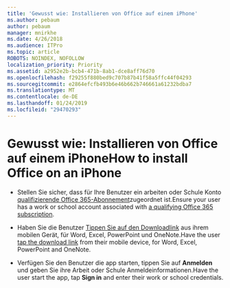 ```yaml
---
title: 'Gewusst wie: Installieren von Office auf einem iPhone'
ms.author: pebaum
author: pebaum
manager: mnirkhe
ms.date: 4/26/2018
ms.audience: ITPro
ms.topic: article
ROBOTS: NOINDEX, NOFOLLOW
localization_priority: Priority
ms.assetid: a2952e2b-bcb4-471b-8ab1-dce8aff76d70
ms.openlocfilehash: f29255f880bed9c707b87b41f58a5ffc44f04293
ms.sourcegitcommit: e2864efcfb493b6e46b662b746661a61232bdba7
ms.translationtype: MT
ms.contentlocale: de-DE
ms.lasthandoff: 01/24/2019
ms.locfileid: "29470293"
---
```

# <a name="how-to-install-office-on-an-iphone"></a><span data-ttu-id="488b0-102">Gewusst wie: Installieren von Office auf einem iPhone</span><span class="sxs-lookup"><span data-stu-id="488b0-102">How to install Office on an iPhone</span></span>

- <span data-ttu-id="488b0-103">Stellen Sie sicher, dass für Ihre Benutzer ein arbeiten oder Schule Konto [qualifizierende Office 365-Abonnement](https://support.office.com/article/9ef8b63a-05fd-4f9c-bac5-29da046833ea)zugeordnet ist.</span><span class="sxs-lookup"><span data-stu-id="488b0-103">Ensure your user has a work or school account associated with [a qualifying Office 365 subscription](https://support.office.com/article/9ef8b63a-05fd-4f9c-bac5-29da046833ea).</span></span>
    
- <span data-ttu-id="488b0-104">Haben Sie die Benutzer [Tippen Sie auf den Downloadlink](https://support.office.com/article/9df6d10c-7281-4671-8666-6ca8e339b628) aus ihrem mobilen Gerät, für Word, Excel, PowerPoint und OneNote.</span><span class="sxs-lookup"><span data-stu-id="488b0-104">Have the user [tap the download link](https://support.office.com/article/9df6d10c-7281-4671-8666-6ca8e339b628) from their mobile device, for Word, Excel, PowerPoint and OneNote.</span></span> 
    
- <span data-ttu-id="488b0-105">Verfügen Sie den Benutzer die app starten, tippen Sie auf **Anmelden** und geben Sie ihre Arbeit oder Schule Anmeldeinformationen.</span><span class="sxs-lookup"><span data-stu-id="488b0-105">Have the user start the app, tap **Sign in** and enter their work or school credentials.</span></span> 
    

